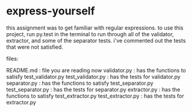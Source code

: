 # express-yourself
this assignment was to get familiar with regular expressions.
to use this project, run py.test in the terminal to run through all
of the validator, extractor, and some of the separator tests. i've
commented out the tests that were not satisfied.

files:

README.md : file you are reading now 
validator.py : has the functions to satisfy test_validator.py
test_validator.py : has the tests for validator.py
separator.py : has the functions to satisfy test_separator.py
test_separator.py : has the tests for separator.py
extractor.py : has the functions to satisfy test_extractor.py
test_extractor.py : has the tests for extractor.py
